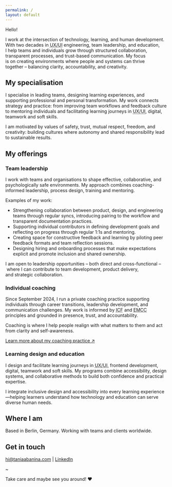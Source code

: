 ```yaml
---
permalink: /
layout: default
---
```


Hello!

I work at the intersection of&nbsp;technology, learning, and&nbsp;human development. With two decades in&nbsp;<abbr title="User Experience/User Interface">UX/UI</abbr> engineering, team leadership, and education, I&nbsp;help teams and&nbsp;individuals grow through structured collaboration, transparent processes, and trust-based communication. My&nbsp;focus is&nbsp;on&nbsp;creating environments where people and systems can thrive together&nbsp;&ndash;&nbsp;balancing&nbsp;clarity, accountability, and&nbsp;creativity.

## My specialisation

I specialise in&nbsp;leading teams, designing learning experiences, and supporting professional and personal transformation. My&nbsp;work connects strategy and practice: from improving team workflows and feedback culture to&nbsp;mentoring individuals and facilitating learning journeys in&nbsp;<abbr title="User Experience/User Interface">UX/UI</abbr>, digital, teamwork and soft skills.

I&nbsp;am&nbsp;motivated by&nbsp;values of safety, trust, mutual respect, freedom, and creativity: building cultures where autonomy and shared responsibility lead to&nbsp;sustainable results.

## My offerings

### Team leadership
I work with teams and organisations to&nbsp;shape effective, collaborative, and psychologically safe environments. My&nbsp;approach combines coaching-informed leadership, process design, training and mentoring.

Examples of my work:

* Strengthening collaboration between product, design, and engineering teams through regular syncs, introducing pairing to&nbsp;the workflow and transparent documentation practices.
* Supporting individual contributors in&nbsp;defining development goals and reflecting on&nbsp;progress through regular 1:1s&nbsp;and mentoring.
* Creating space for constructive feedback and learning by&nbsp;piloting peer feedback formats and team reflection sessions.
* Designing hiring and onboarding processes that make expectations explicit and promote inclusion and shared ownership.

I&nbsp;am&nbsp;open to&nbsp;leadership opportunities&nbsp;&ndash; both direct and cross-functional&nbsp;&ndash;&nbsp;where I can contribute to&nbsp;team development, product delivery, and&nbsp;strategic collaboration.

### Individual coaching
Since September 2024, I&nbsp;run a&nbsp;private coaching practice supporting individuals through career transitions, leadership development, and communication challenges. My work is&nbsp;informed by&nbsp;<abbr title="International Coaching Federation">ICF</abbr>&nbsp;and <abbr title="European Mentoring and Coaching Council">EMCC</abbr> principles and grounded in&nbsp;presence, trust, and accountability.

Coaching is&nbsp;where I&nbsp;help people realign with what matters to&nbsp;them and act from clarity and self-awareness.

<a href="https://rhetorical-raven-afe.notion.site/Coaching-with-Tania-invitation-and-orientation-10d5161f356380a0aa44f67513c3f3f1" style="
">Learn more about my coaching practice ↗</a>

### Learning design and education
I&nbsp;design and facilitate learning journeys in <abbr title="User Experience/User Interface">UX/UI</abbr>, frontend development, digital, teamwork and soft skills. My programs combine accessibility, design systems, and collaborative methods to build both confidence and practical expertise.

I&nbsp;integrate inclusive design and accessibility into every learning experience—helping learners understand how technology and education can serve diverse human needs.


## Where I am
Based in&nbsp;Berlin, Germany. Working with teams and clients worldwide.


## Get in touch
[hi@taniaabanina.com](mailto:hi@taniaabanina.com) | [LinkedIn](https://www.linkedin.com/in/taniaabanina/)


~ 

Take care and maybe see you around! ♥
